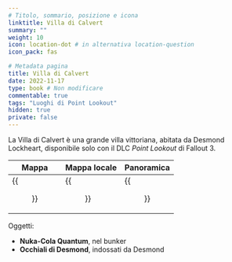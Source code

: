 ```yaml
---
# Titolo, sommario, posizione e icona
linktitle: Villa di Calvert
summary: ""
weight: 10
icon: location-dot # in alternativa location-question
icon_pack: fas

# Metadata pagina
title: Villa di Calvert
date: 2022-11-17
type: book # Non modificare
commentable: true
tags: "Luoghi di Point Lookout"
hidden: true
private: false 
---
```



La Villa di Calvert è una grande villa vittoriana, abitata da Desmond Lockheart, disponibile solo con il DLC *Point Lookout* di Fallout 3.

| Mappa                         | Mappa locale                        | Panoramica                |
| ----------------------------- | ----------------------------------- | ------------------------- |
| {{<figure src="fo3/Calvert_Mansion_loc.webp">}} | {{<figure src="fo3/Calvert_Mansion_local_map.webp">}} | {{<figure src="fo3/Calvert_Mansion.webp">}} |

Oggetti:
- **Nuka-Cola Quantum**, nel bunker
- **Occhiali di Desmond**, indossati da Desmond

